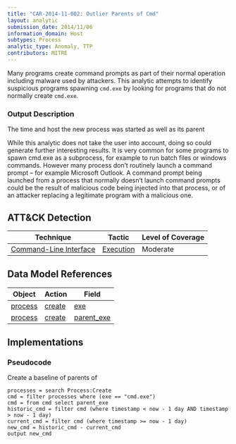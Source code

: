 ```yaml
---
title: "CAR-2014-11-002: Outlier Parents of Cmd"
layout: analytic
submission_date: 2014/11/06
information_domain: Host
subtypes: Process
analytic_type: Anomaly, TTP
contributors: MITRE
---
```


Many programs create command prompts as part of their normal operation including malware used by attackers. This analytic attempts to identify suspicious programs spawning `cmd.exe` by looking for programs that do not normally create `cmd.exe`.

### Output Description

The time and host the new process was started as well as its parent

While this analytic does not take the user into account, doing so could generate further interesting results. 
It is very common for some programs to spawn cmd.exe as a subprocess, for example to run batch files or windows commands. However many process don’t routinely launch a command prompt – for example Microsoft Outlook. A command prompt being launched from a process that normally doesn’t launch command prompts could be the result of malicious code being injected into that process, or of an attacker replacing a legitimate program with a malicious one.

## ATT&CK Detection

|Technique |Tactic |Level of Coverage |
|---|---|---|
|[Command-Line Interface](https://attack.mitre.org/techniques/T1059/)|[Execution](https://attack.mitre.org/tactics/TA0002/)|Moderate|

## Data Model References

|Object|Action|Field|
|---|---|---|
|[process](../data_model/process) | [create](../data_model/process#create) | [exe](../data_model/process#exe) |
|[process](../data_model/process) | [create](../data_model/process#create) | [parent_exe](../data_model/process#parent_exe) |


## Implementations

### Pseudocode

Create a baseline of parents of 

```
processes = search Process:Create
cmd = filter processes where (exe == "cmd.exe")
cmd = from cmd select parent_exe
historic_cmd = filter cmd (where timestamp < now - 1 day AND timestamp > now - 1 day)
current_cmd = filter cmd (where timestamp >= now - 1 day)
new_cmd = historic_cmd - current_cmd
output new_cmd
```


